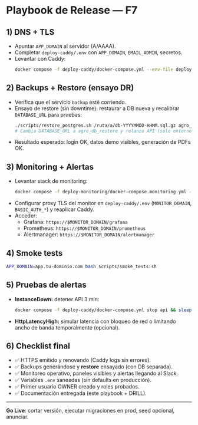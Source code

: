 # Playbook de Release — F7

## 1) DNS + TLS
- Apuntar `APP_DOMAIN` al servidor (A/AAAA).
- Completar `deploy-caddy/.env` con `APP_DOMAIN`, `EMAIL_ADMIN`, secretos.
- Levantar con Caddy:
  ```bash
  docker compose -f deploy-caddy/docker-compose.yml --env-file deploy-caddy/.env up -d --build
  ```

## 2) Backups + Restore (ensayo DR)
- Verifica que el servicio `backup` esté corriendo.
- Ensayo de restore (sin downtime): restaurar a DB nueva y recalibrar `DATABASE_URL` para pruebas:
  ```bash
  ./scripts/restore_postgres.sh /ruta/a/db-YYYYMMDD-HHMM.sql.gz agro_db_restore
  # Cambia DATABASE_URL a agro_db_restore y relanza API (solo entorno de prueba)
  ```
- Resultado esperado: login OK, datos demo visibles, generación de PDFs OK.

## 3) Monitoring + Alertas
- Levantar stack de monitoring:
  ```bash
  docker compose -f deploy-monitoring/docker-compose.monitoring.yml --env-file deploy-monitoring/.env up -d --build
  ```
- Configurar proxy TLS del monitor en `deploy-caddy/.env` (`MONITOR_DOMAIN`, `BASIC_AUTH_*`) y reaplicar Caddy.
- Acceder:
  - Grafana: `https://$MONITOR_DOMAIN/grafana`
  - Prometheus: `https://$MONITOR_DOMAIN/prometheus`
  - Alertmanager: `https://$MONITOR_DOMAIN/alertmanager`

## 4) Smoke tests
```bash
APP_DOMAIN=app.tu-dominio.com bash scripts/smoke_tests.sh
```

## 5) Pruebas de alertas
- **InstanceDown:** detener API 3 min:
  ```bash
  docker compose -f deploy-caddy/docker-compose.yml stop api && sleep 190 && docker compose -f deploy-caddy/docker-compose.yml start api
  ```
- **HttpLatencyHigh:** simular latencia con bloqueo de red o limitando ancho de banda temporalmente (opcional).

## 6) Checklist final
- ✅ HTTPS emitido y renovando (Caddy logs sin errores).
- ✅ Backups generándose y **restore** ensayado (con DB separada).
- ✅ Monitoreo operativo, paneles visibles y alertas llegando al Slack.
- ✅ Variables `.env` saneadas (sin defaults en producción).
- ✅ Primer usuario OWNER creado y roles probados.
- ✅ Documentación entregada (este playbook + DRILL).

---
**Go Live**: cortar versión, ejecutar migraciones en prod, seed opcional, anunciar.
